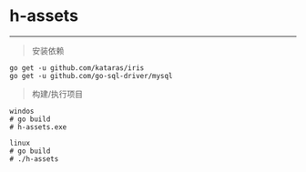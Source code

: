 # h-assets

---

> 安装依赖
```
go get -u github.com/kataras/iris
go get -u github.com/go-sql-driver/mysql
```

> 构建/执行项目
```
windos
# go build
# h-assets.exe

linux
# go build
# ./h-assets
```